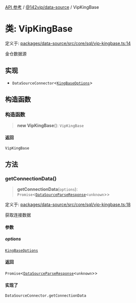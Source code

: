 [API 参考](../../../index.md) / [@142vip/data-source](../index.md) / VipKingBase

# 类: VipKingBase

定义于: [packages/data-source/src/core/sql/vip-kingbase.ts:14](https://github.com/142vip/core-x/blob/d978b443ed1221c42602080459c0a22aae31b2d5/packages/data-source/src/core/sql/vip-kingbase.ts#L14)

金仓数据源

## 实现

- `DataSourceConnector`\<[`KingBaseOptions`](../interfaces/KingBaseOptions.md)\>

## 构造函数

### 构造函数

> **new VipKingBase**(): `VipKingBase`

#### 返回

`VipKingBase`

## 方法

### getConnectionData()

> **getConnectionData**(`options`): `Promise`\<[`DataSourceParseResponse`](../interfaces/DataSourceParseResponse.md)\<`unknown`\>\>

定义于: [packages/data-source/src/core/sql/vip-kingbase.ts:18](https://github.com/142vip/core-x/blob/d978b443ed1221c42602080459c0a22aae31b2d5/packages/data-source/src/core/sql/vip-kingbase.ts#L18)

获取连接数据

#### 参数

##### options

[`KingBaseOptions`](../interfaces/KingBaseOptions.md)

#### 返回

`Promise`\<[`DataSourceParseResponse`](../interfaces/DataSourceParseResponse.md)\<`unknown`\>\>

#### 实现了

`DataSourceConnector.getConnectionData`
